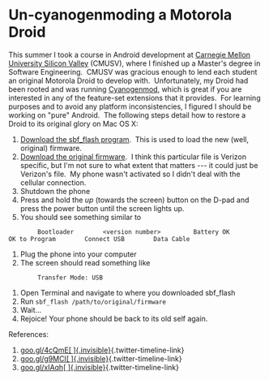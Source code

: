 <!--
slug: un-cyanogenmoding-a-motorola-droid
date: Sat Aug 17 2013 11:02:00 GMT-0700 (Pacific Daylight Time)
tags: android, cyanogenmod, motorola, droid, restore, unroot, reset
title: Un-cyanogenmoding a Motorola Droid
id: 58523622591
link: http://blog.mhgbrown.is/post/58523622591/un-cyanogenmoding-a-motorola-droid
raw: {"type":"text","blog_name":"mhgbrown-writing","blog":{"name":"mhgbrown-writing","title":"","description":"","url":"http://blog.mhgbrown.is/","uuid":"t:ePEJSJNMnTiNT1c2s-GWmw","updated":1455741575},"id":58523622591,"post_url":"http://blog.mhgbrown.is/post/58523622591/un-cyanogenmoding-a-motorola-droid","slug":"un-cyanogenmoding-a-motorola-droid","date":"2013-08-17 18:02:00 GMT","timestamp":1376762520,"state":"published","format":"html","reblog_key":"b1najx1N","tags":["android","cyanogenmod","motorola","droid","restore","unroot","reset"],"short_url":"https://tmblr.co/ZYX4lqsWHvo-","summary":"Un-cyanogenmoding a Motorola Droid","is_blocks_post_format":false,"recommended_source":null,"recommended_color":null,"note_count":0,"title":"Un-cyanogenmoding a Motorola Droid","body":"<p>This summer I took a course in Android development at <a href=\"http://www.cmu.edu/silicon-valley/\" target=\"_blank\">Carnegie Mellon University Silicon Valley</a> (CMUSV), where I finished up a Master&rsquo;s degree in Software Engineering.  CMUSV was gracious enough to lend each student an original Motorola Droid to develop with.  Unfortunately, my Droid had been rooted and was running <a href=\"http://www.cyanogenmod.org/\">Cyanogenmod</a>, which is great if you are interested in any of the feature-set extensions that it provides.  For learning purposes and to avoid any platform inconsistencies, I figured I should be working on &ldquo;pure&rdquo; Android.  The following steps detail how to restore a Droid to its original glory on Mac OS X: </p>\n<ol><li><a href=\"http://goo.gl/4cQmE\">Download the sbf_flash program</a>.  This is used to load the new (well, original) firmware.</li>\n<li><a href=\"http://goo.gl/g9MCI%20\">Download the original firmware</a>.  I think this particular file is Verizon specific, but I&rsquo;m not sure to what extent that matters — it could just be Verizon&rsquo;s file.  My phone wasn&rsquo;t activated so I didn&rsquo;t deal with the cellular connection.</li>\n<li>Shutdown the phone</li>\n<li>Press and hold the <em>up</em> (towards the screen) button on the D-pad and press the power button until the screen lights up.</li>\n<li>You should see something similar to</li>\n</ol><p><code>        Bootloader<br/>        &lt;version number&gt;<br/>         Battery OK<br/>        OK to Program<br/>        Connect USB<br/>        Data Cable</code></p>\n<ol><li>Plug the phone into your computer</li>\n<li>The screen should read something like </li>\n</ol><p><code>        Transfer Mode: USB</code></p>\n<ol><li>Open Terminal and navigate to where you downloaded sbf_flash</li>\n<li>Run <code>sbf_flash /path/to/original/firmware</code></li>\n<li>Wait&hellip;</li>\n<li>Rejoice! Your phone should be back to its old self again.</li>\n</ol>\n<p>References:</p>\n<ol><li><a class=\"twitter-timeline-link\" href=\"http://t.co/26M36tFIyE\" rel=\"nofollow\" title=\"http://goo.gl/4cQmE\" target=\"_blank\">goo.gl/4cQmE<span class=\"invisible\"> </span></a></li>\n<li><a class=\"twitter-timeline-link\" href=\"http://t.co/317aHIZGe1\" rel=\"nofollow\" title=\"http://goo.gl/g9MCI\" target=\"_blank\">goo.gl/g9MCI<span class=\"invisible\"> </span></a></li>\n<li><a class=\"twitter-timeline-link\" href=\"http://t.co/Hye5xaIsQe\" rel=\"nofollow\" target=\"_blank\">goo.gl/xIAqh<span class=\"invisible\"> </span></a></li>\n</ol>","reblog":{"comment":"<p><p>This summer I took a course in Android development at <a href=\"http://www.cmu.edu/silicon-valley/\" target=\"_blank\">Carnegie Mellon University Silicon Valley</a> (CMUSV), where I finished up a Master’s degree in Software Engineering.  CMUSV was gracious enough to lend each student an original Motorola Droid to develop with.  Unfortunately, my Droid had been rooted and was running <a href=\"http://www.cyanogenmod.org/\">Cyanogenmod</a>, which is great if you are interested in any of the feature-set extensions that it provides.  For learning purposes and to avoid any platform inconsistencies, I figured I should be working on “pure” Android.  The following steps detail how to restore a Droid to its original glory on Mac OS X: </p>\n<ol><li><a href=\"http://goo.gl/4cQmE\">Download the sbf_flash program</a>.  This is used to load the new (well, original) firmware.</li>\n<li><a href=\"http://goo.gl/g9MCI%20\">Download the original firmware</a>.  I think this particular file is Verizon specific, but I’m not sure to what extent that matters — it could just be Verizon’s file.  My phone wasn’t activated so I didn’t deal with the cellular connection.</li>\n<li>Shutdown the phone</li>\n<li>Press and hold the <em>up</em> (towards the screen) button on the D-pad and press the power button until the screen lights up.</li>\n<li>You should see something similar to</li>\n</ol><p><code>        Bootloader<br>        &lt;version number&gt;<br>         Battery OK<br>        OK to Program<br>        Connect USB<br>        Data Cable</code></p>\n<ol><li>Plug the phone into your computer</li>\n<li>The screen should read something like </li>\n</ol><p><code>        Transfer Mode: USB</code></p>\n<ol><li>Open Terminal and navigate to where you downloaded sbf_flash</li>\n<li>Run <code>sbf_flash /path/to/original/firmware</code></li>\n<li>Wait…</li>\n<li>Rejoice! Your phone should be back to its old self again.</li>\n</ol><p>References:</p>\n<ol><li><a class=\"twitter-timeline-link\" href=\"http://t.co/26M36tFIyE\" rel=\"nofollow\" title=\"http://goo.gl/4cQmE\" target=\"_blank\">goo.gl/4cQmE<span class=\"invisible\"> </span></a></li>\n<li><a class=\"twitter-timeline-link\" href=\"http://t.co/317aHIZGe1\" rel=\"nofollow\" title=\"http://goo.gl/g9MCI\" target=\"_blank\">goo.gl/g9MCI<span class=\"invisible\"> </span></a></li>\n<li><a class=\"twitter-timeline-link\" href=\"http://t.co/Hye5xaIsQe\" rel=\"nofollow\" target=\"_blank\">goo.gl/xIAqh<span class=\"invisible\"> </span></a></li>\n</ol></p>","tree_html":""},"trail":[{"blog":{"name":"mhgbrown-writing","active":true,"theme":{"header_full_width":2448,"header_full_height":3264,"header_focus_width":2048,"header_focus_height":1152,"avatar_shape":"circle","background_color":"#FAFAFA","body_font":"Helvetica Neue","header_bounds":"997,2351,2266,96","header_image":"https://static.tumblr.com/4b23ec7fb988076e81306480748de0b1/aqgwfuh/OUkncja1l/tumblr_static_5q6zyxvvxkco0k440g4kokosg.jpg","header_image_focused":"https://static.tumblr.com/4b23ec7fb988076e81306480748de0b1/aqgwfuh/SPuncja1u/tumblr_static_tumblr_static_5q6zyxvvxkco0k440g4kokosg_focused_v3.jpg","header_image_scaled":"https://static.tumblr.com/4b23ec7fb988076e81306480748de0b1/aqgwfuh/OUkncja1l/tumblr_static_5q6zyxvvxkco0k440g4kokosg_2048_v2.jpg","header_stretch":true,"link_color":"#529ECC","show_avatar":true,"show_description":true,"show_header_image":true,"show_title":true,"title_color":"#444444","title_font":"Gibson","title_font_weight":"bold"},"share_likes":false,"share_following":false,"can_be_followed":true},"post":{"id":"58523622591"},"content_raw":"<p><p>This summer I took a course in Android development at <a href=\"http://www.cmu.edu/silicon-valley/\" target=\"_blank\">Carnegie Mellon University Silicon Valley</a> (CMUSV), where I finished up a Master’s degree in Software Engineering.  CMUSV was gracious enough to lend each student an original Motorola Droid to develop with.  Unfortunately, my Droid had been rooted and was running <a href=\"http://www.cyanogenmod.org/\">Cyanogenmod</a>, which is great if you are interested in any of the feature-set extensions that it provides.  For learning purposes and to avoid any platform inconsistencies, I figured I should be working on “pure” Android.  The following steps detail how to restore a Droid to its original glory on Mac OS X: </p>\n<ol><li><a href=\"http://goo.gl/4cQmE\">Download the sbf_flash program</a>.  This is used to load the new (well, original) firmware.</li>\n<li><a href=\"http://goo.gl/g9MCI%20\">Download the original firmware</a>.  I think this particular file is Verizon specific, but I’m not sure to what extent that matters — it could just be Verizon’s file.  My phone wasn’t activated so I didn’t deal with the cellular connection.</li>\n<li>Shutdown the phone</li>\n<li>Press and hold the <em>up</em> (towards the screen) button on the D-pad and press the power button until the screen lights up.</li>\n<li>You should see something similar to</li>\n</ol><p><code>        Bootloader<br>        &lt;version number&gt;<br>         Battery OK<br>        OK to Program<br>        Connect USB<br>        Data Cable</code></p>\n<ol><li>Plug the phone into your computer</li>\n<li>The screen should read something like </li>\n</ol><p><code>        Transfer Mode: USB</code></p>\n<ol><li>Open Terminal and navigate to where you downloaded sbf_flash</li>\n<li>Run <code>sbf_flash /path/to/original/firmware</code></li>\n<li>Wait…</li>\n<li>Rejoice! Your phone should be back to its old self again.</li>\n</ol><p>References:</p>\n<ol><li><a class=\"twitter-timeline-link\" href=\"http://t.co/26M36tFIyE\" rel=\"nofollow\" title=\"http://goo.gl/4cQmE\" target=\"_blank\">goo.gl/4cQmE<span class=\"invisible\"> </span></a></li>\n<li><a class=\"twitter-timeline-link\" href=\"http://t.co/317aHIZGe1\" rel=\"nofollow\" title=\"http://goo.gl/g9MCI\" target=\"_blank\">goo.gl/g9MCI<span class=\"invisible\"> </span></a></li>\n<li><a class=\"twitter-timeline-link\" href=\"http://t.co/Hye5xaIsQe\" rel=\"nofollow\" target=\"_blank\">goo.gl/xIAqh<span class=\"invisible\"> </span></a></li>\n</ol></p>","content":"<p><p>This summer I took a course in Android development at <a href=\"http://www.cmu.edu/silicon-valley/\" target=\"_blank\">Carnegie Mellon University Silicon Valley</a>&nbsp;(CMUSV), where I finished up a Master&rsquo;s degree in Software Engineering. &nbsp;CMUSV was gracious enough to lend each student an original Motorola Droid to develop with. &nbsp;Unfortunately, my Droid had been rooted and was running <a href=\"http://www.cyanogenmod.org/\">Cyanogenmod</a>, which is great if you are interested in any of the feature-set extensions that it provides. &nbsp;For learning purposes and to avoid any platform inconsistencies, I figured I should be working on &ldquo;pure&rdquo; Android. &nbsp;The following steps detail how to restore a Droid to its original glory on Mac OS X:&nbsp;</p>\n<ol><li><a href=\"http://goo.gl/4cQmE\">Download the sbf_flash program</a>. &nbsp;This is used to load the new (well, original) firmware.</li>\n<li><a href=\"http://goo.gl/g9MCI%20\">Download the original firmware</a>. &nbsp;I think this particular file is Verizon specific, but I&rsquo;m not sure to what extent that matters &mdash; it could just be Verizon&rsquo;s file. &nbsp;My phone wasn&rsquo;t activated so I didn&rsquo;t deal with the cellular connection.</li>\n<li>Shutdown the phone</li>\n<li>Press and hold the <em>up</em> (towards the screen) button on the D-pad and press the power button until the screen lights up.</li>\n<li>You should see something similar to</li>\n</ol><p><code>&nbsp; &nbsp; &nbsp; &nbsp; Bootloader<br />&nbsp; &nbsp; &nbsp; &nbsp; &lt;version number&gt;<br /> &nbsp; &nbsp; &nbsp; &nbsp; Battery OK<br />&nbsp; &nbsp; &nbsp; &nbsp; OK to Program<br />&nbsp; &nbsp; &nbsp; &nbsp; Connect USB<br />&nbsp; &nbsp; &nbsp; &nbsp; Data Cable</code></p>\n<ol><li>Plug the phone into your computer</li>\n<li>The screen should read something like&nbsp;</li>\n</ol><p><code>&nbsp; &nbsp; &nbsp; &nbsp; Transfer Mode: USB</code></p>\n<ol><li>Open Terminal and navigate to where you downloaded sbf_flash</li>\n<li>Run&nbsp;<code>sbf_flash /path/to/original/firmware</code></li>\n<li>Wait&hellip;</li>\n<li>Rejoice! Your phone should be back to its old self again.</li>\n</ol><p>References:</p>\n<ol><li><a href=\"http://t.co/26M36tFIyE\" title=\"http://goo.gl/4cQmE\" target=\"_blank\">goo.gl/4cQmE&nbsp;</a></li>\n<li><a href=\"http://t.co/317aHIZGe1\" title=\"http://goo.gl/g9MCI\" target=\"_blank\">goo.gl/g9MCI&nbsp;</a></li>\n<li><a href=\"http://t.co/Hye5xaIsQe\" target=\"_blank\">goo.gl/xIAqh&nbsp;</a></li>\n</ol></p>","is_current_item":true,"is_root_item":true}],"can_like":false,"can_reblog":false,"can_send_in_message":true,"can_reply":false,"display_avatar":true}
publish: 2013-08-017
-->


Un-cyanogenmoding a Motorola Droid
==================================

This summer I took a course in Android development at [Carnegie Mellon
University Silicon Valley](http://www.cmu.edu/silicon-valley/) (CMUSV),
where I finished up a Master's degree in Software Engineering.  CMUSV
was gracious enough to lend each student an original Motorola Droid to
develop with.  Unfortunately, my Droid had been rooted and was running
[Cyanogenmod](http://www.cyanogenmod.org/), which is great if you are
interested in any of the feature-set extensions that it provides.  For
learning purposes and to avoid any platform inconsistencies, I figured I
should be working on "pure" Android.  The following steps detail how to
restore a Droid to its original glory on Mac OS X: 

1.  [Download the sbf\_flash program](http://goo.gl/4cQmE).  This is
    used to load the new (well, original) firmware.
2.  [Download the original firmware](http://goo.gl/g9MCI%20).  I think
    this particular file is Verizon specific, but I'm not sure to what
    extent that matters --- it could just be Verizon's file.  My phone
    wasn't activated so I didn't deal with the cellular connection.
3.  Shutdown the phone
4.  Press and hold the *up* (towards the screen) button on the D-pad and
    press the power button until the screen lights up.
5.  You should see something similar to

`        Bootloader        <version number>         Battery OK        OK to Program        Connect USB        Data Cable`

1.  Plug the phone into your computer
2.  The screen should read something like 

`        Transfer Mode: USB`

1.  Open Terminal and navigate to where you downloaded sbf\_flash
2.  Run `sbf_flash /path/to/original/firmware`
3.  Wait...
4.  Rejoice! Your phone should be back to its old self again.

References:

1.  [goo.gl/4cQmE[ ]{.invisible}](http://t.co/26M36tFIyE "http://goo.gl/4cQmE"){.twitter-timeline-link}
2.  [goo.gl/g9MCI[ ]{.invisible}](http://t.co/317aHIZGe1 "http://goo.gl/g9MCI"){.twitter-timeline-link}
3.  [goo.gl/xIAqh[ ]{.invisible}](http://t.co/Hye5xaIsQe){.twitter-timeline-link}

